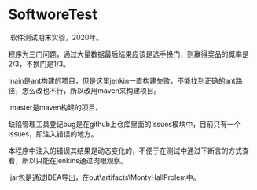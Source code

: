 # SoftworeTest
​		软件测试期末实验，2020年。

​		程序为三门问题，通过大量数据最后结果应该是选手换门，则赢得奖品的概率是2/3，不换门是1/3。

​		main是ant构建的项目，但是这里jenkin一直构建失败，不能找到正确的ant路径，怎么改也不行，所以改用maven来构建项目。

​		master是maven构建的项目。

​		缺陷管理工具登记bug是在github上仓库里面的Issues模块中，目前只有一个Issues，即注入错误的地方。

​		本程序中注入的错误其结果是动态变化的，不便于在测试中通过下断言的方式查看，所以只能在jenkins通过肉眼观察。

​		jar包是通过IDEA导出，在out\artifacts\MontyHallProlem中。